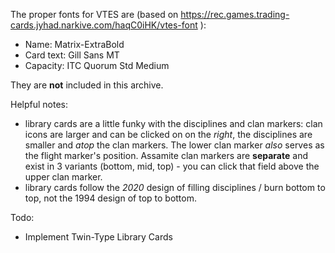 The proper fonts for VTES are (based on https://rec.games.trading-cards.jyhad.narkive.com/haqC0iHK/vtes-font ):

* Name: Matrix-ExtraBold
* Card text: Gill Sans MT
* Capacity: ITC Quorum Std Medium

They are **not** included in this archive.

Helpful notes:
* library cards are a little funky with the disciplines and clan markers: clan icons are larger and can be clicked on on the *right*, the disciplines are smaller and *atop* the clan markers. The lower clan marker *also* serves as the flight marker's position. Assamite clan markers are **separate** and exist in 3 variants (bottom, mid, top) - you can click that field above the upper clan marker.
* library cards follow the *2020* design of filling disciplines / burn bottom to top, not the 1994 design of top to bottom.

Todo:
* Implement Twin-Type Library Cards
